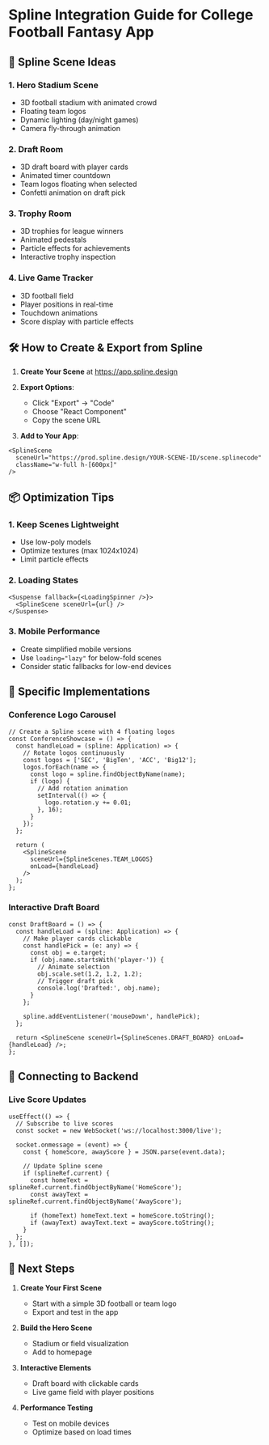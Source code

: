 # Spline Integration Guide for College Football Fantasy App

## 🎨 Spline Scene Ideas

### 1. **Hero Stadium Scene**
- 3D football stadium with animated crowd
- Floating team logos
- Dynamic lighting (day/night games)
- Camera fly-through animation

### 2. **Draft Room**
- 3D draft board with player cards
- Animated timer countdown
- Team logos floating when selected
- Confetti animation on draft pick

### 3. **Trophy Room**
- 3D trophies for league winners
- Animated pedestals
- Particle effects for achievements
- Interactive trophy inspection

### 4. **Live Game Tracker**
- 3D football field
- Player positions in real-time
- Touchdown animations
- Score display with particle effects

## 🛠️ How to Create & Export from Spline

1. **Create Your Scene** at https://app.spline.design
2. **Export Options**:
   - Click "Export" → "Code"
   - Choose "React Component"
   - Copy the scene URL

3. **Add to Your App**:
```tsx
<SplineScene 
  sceneUrl="https://prod.spline.design/YOUR-SCENE-ID/scene.splinecode"
  className="w-full h-[600px]"
/>
```

## 📦 Optimization Tips

### 1. **Keep Scenes Lightweight**
- Use low-poly models
- Optimize textures (max 1024x1024)
- Limit particle effects

### 2. **Loading States**
```tsx
<Suspense fallback={<LoadingSpinner />}>
  <SplineScene sceneUrl={url} />
</Suspense>
```

### 3. **Mobile Performance**
- Create simplified mobile versions
- Use `loading="lazy"` for below-fold scenes
- Consider static fallbacks for low-end devices

## 🎯 Specific Implementations

### Conference Logo Carousel
```tsx
// Create a Spline scene with 4 floating logos
const ConferenceShowcase = () => {
  const handleLoad = (spline: Application) => {
    // Rotate logos continuously
    const logos = ['SEC', 'BigTen', 'ACC', 'Big12'];
    logos.forEach(name => {
      const logo = spline.findObjectByName(name);
      if (logo) {
        // Add rotation animation
        setInterval(() => {
          logo.rotation.y += 0.01;
        }, 16);
      }
    });
  };

  return (
    <SplineScene 
      sceneUrl={SplineScenes.TEAM_LOGOS}
      onLoad={handleLoad}
    />
  );
};
```

### Interactive Draft Board
```tsx
const DraftBoard = () => {
  const handleLoad = (spline: Application) => {
    // Make player cards clickable
    const handlePick = (e: any) => {
      const obj = e.target;
      if (obj.name.startsWith('player-')) {
        // Animate selection
        obj.scale.set(1.2, 1.2, 1.2);
        // Trigger draft pick
        console.log('Drafted:', obj.name);
      }
    };
    
    spline.addEventListener('mouseDown', handlePick);
  };

  return <SplineScene sceneUrl={SplineScenes.DRAFT_BOARD} onLoad={handleLoad} />;
};
```

## 🔗 Connecting to Backend

### Live Score Updates
```tsx
useEffect(() => {
  // Subscribe to live scores
  const socket = new WebSocket('ws://localhost:3000/live');
  
  socket.onmessage = (event) => {
    const { homeScore, awayScore } = JSON.parse(event.data);
    
    // Update Spline scene
    if (splineRef.current) {
      const homeText = splineRef.current.findObjectByName('HomeScore');
      const awayText = splineRef.current.findObjectByName('AwayScore');
      
      if (homeText) homeText.text = homeScore.toString();
      if (awayText) awayText.text = awayScore.toString();
    }
  };
}, []);
```

## 🚀 Next Steps

1. **Create Your First Scene**
   - Start with a simple 3D football or team logo
   - Export and test in the app

2. **Build the Hero Scene**
   - Stadium or field visualization
   - Add to homepage

3. **Interactive Elements**
   - Draft board with clickable cards
   - Live game field with player positions

4. **Performance Testing**
   - Test on mobile devices
   - Optimize based on load times